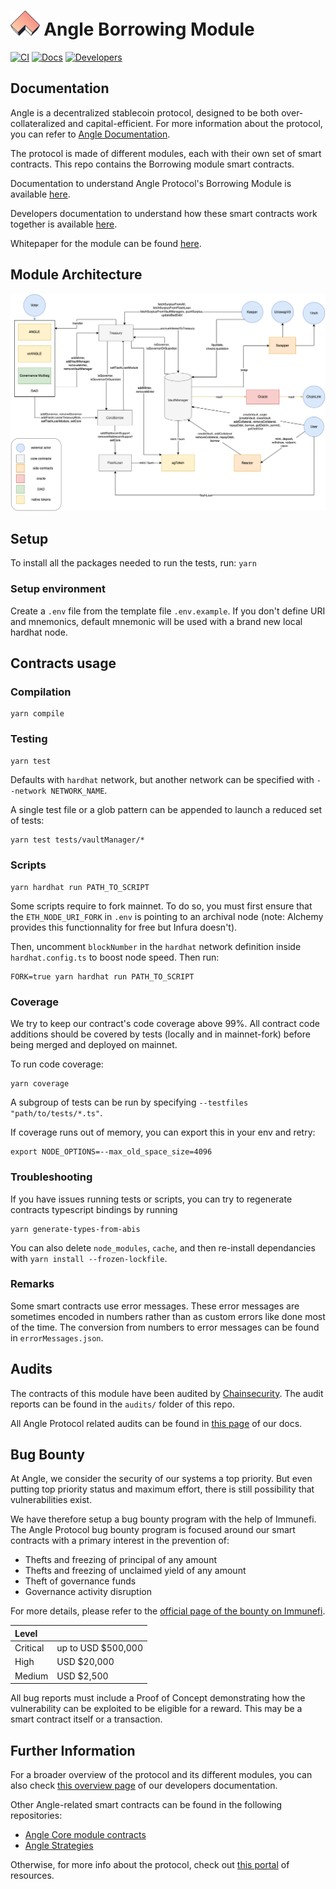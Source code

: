# <img src="logo.svg" alt="Angle Borrowing Module" height="40px"> Angle Borrowing Module

[![CI](https://github.com/AngleProtocol/angle-borrow/workflows/CI/badge.svg)](https://github.com/AngleProtocol/angle-borrow/actions?query=workflow%3ACI)
[![Docs](https://img.shields.io/badge/docs-%F0%9F%93%84-blue)](https://docs.angle.money/angle-borrowing-module/borrowing-module)
[![Developers](https://img.shields.io/badge/developers-%F0%9F%93%84-pink)](https://developers.angle.money)

## Documentation

Angle is a decentralized stablecoin protocol, designed to be both over-collateralized and capital-efficient. For more information about the protocol, you can refer to [Angle Documentation](https://docs.angle.money).

The protocol is made of different modules, each with their own set of smart contracts. This repo contains the Borrowing module smart contracts.

Documentation to understand Angle Protocol's Borrowing Module is available [here](https://docs.angle.money).

Developers documentation to understand how these smart contracts work together is available [here](https://developers.angle.money/borrowing-module-contracts/architecture-overview).

Whitepaper for the module can be found [here](https://docs.angle.money/overview/whitepapers).

## Module Architecture

![Module Architecture](AngleBorrowingArchitecture.png)

## Setup

To install all the packages needed to run the tests, run:
`yarn`

### Setup environment

Create a `.env` file from the template file `.env.example`.
If you don't define URI and mnemonics, default mnemonic will be used with a brand new local hardhat node.

## Contracts usage

### Compilation

```shell
yarn compile
```

### Testing

```shell
yarn test
```

Defaults with `hardhat` network, but another network can be specified with `--network NETWORK_NAME`.

A single test file or a glob pattern can be appended to launch a reduced set of tests:

```shell
yarn test tests/vaultManager/*
```

### Scripts

`yarn hardhat run PATH_TO_SCRIPT`

Some scripts require to fork mainnet. To do so, you must first ensure that the `ETH_NODE_URI_FORK` in `.env` is pointing to an archival node (note: Alchemy provides this functionnality for free but Infura doesn't).

Then, uncomment `blockNumber` in the `hardhat` network definition inside `hardhat.config.ts` to boost node speed.
Then run:

```shell
FORK=true yarn hardhat run PATH_TO_SCRIPT
```

### Coverage

We try to keep our contract's code coverage above 99%. All contract code additions should be covered by tests (locally and in mainnet-fork) before being merged and deployed on mainnet.

To run code coverage:

```shell
yarn coverage
```

A subgroup of tests can be run by specifying `--testfiles "path/to/tests/*.ts"`.

If coverage runs out of memory, you can export this in your env and retry:

```shell
export NODE_OPTIONS=--max_old_space_size=4096
```

### Troubleshooting

If you have issues running tests or scripts, you can try to regenerate contracts typescript bindings by running

```shell
yarn generate-types-from-abis
```

You can also delete `node_modules`, `cache`, and then re-install dependancies with `yarn install --frozen-lockfile`.

### Remarks

Some smart contracts use error messages. These error messages are sometimes encoded in numbers rather than as custom errors like done most of the time. The conversion from numbers to error messages can be found in `errorMessages.json`.

## Audits

The contracts of this module have been audited by [Chainsecurity](https://chainsecurity.com/security-audit/angle-protocol-borrowing-module/). The audit reports can be found in the `audits/` folder of this repo.

All Angle Protocol related audits can be found in [this page](https://docs.angle.money/resources/audits) of our docs.

## Bug Bounty

At Angle, we consider the security of our systems a top priority. But even putting top priority status and maximum effort, there is still possibility that vulnerabilities exist.

We have therefore setup a bug bounty program with the help of Immunefi. The Angle Protocol bug bounty program is focused around our smart contracts with a primary interest in the prevention of:

- Thefts and freezing of principal of any amount
- Thefts and freezing of unclaimed yield of any amount
- Theft of governance funds
- Governance activity disruption

For more details, please refer to the [official page of the bounty on Immunefi](https://immunefi.com/bounty/angleprotocol/).

| Level    |                     |
| :------- | :------------------ |
| Critical | up to USD \$500,000 |
| High     | USD \$20,000        |
| Medium   | USD \$2,500         |

All bug reports must include a Proof of Concept demonstrating how the vulnerability can be exploited to be eligible for a reward. This may be a smart contract itself or a transaction.

## Further Information

For a broader overview of the protocol and its different modules, you can also check [this overview page](https://developers.angle.money) of our developers documentation.

Other Angle-related smart contracts can be found in the following repositories:

- [Angle Core module contracts](https://github.com/AngleProtocol/angle-core)
- [Angle Strategies](https://github.com/AngleProtocol/angle-strategies)

Otherwise, for more info about the protocol, check out [this portal](https://linktr.ee/angleprotocol) of resources.
